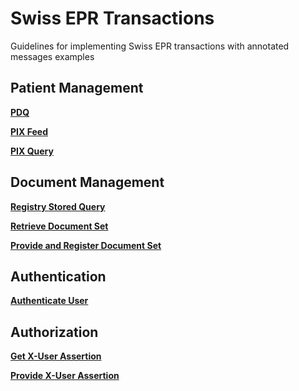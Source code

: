 # Swiss EPR Transactions
Guidelines for implementing Swiss EPR transactions with annotated messages examples

## Patient Management

**[PDQ](../main/PDQ.md)**

**[PIX Feed](../main/PIXFeed.md)**

**[PIX Query](../main/PIXQuery.md)**

## Document Management

**[Registry Stored Query](../main/RegistryStoredQuery.md)**

**[Retrieve Document Set](../main/RetrieveDocumentSet.md)**

**[Provide and Register Document Set](../main/ProvideAndRegister.md)**

## Authentication

**[Authenticate User](../main/AuthenticateUser.md)**

## Authorization

**[Get X-User Assertion](../main/GetXAssertion.md)**

**[Provide X-User Assertion](../main/ProvideXAssertion.md)**
